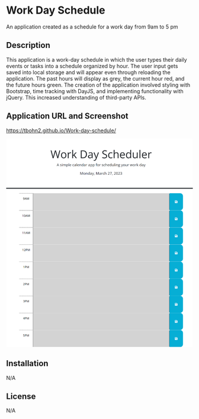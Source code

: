 # Work Day Schedule

An application created as a schedule for a work day from 9am to 5 pm

## Description

This application is a work-day schedule in which the user types their daily events or tasks into a schedule organized by hour. The user input gets saved into local storage and will appear even through reloading the application. The past hours will display as grey, the current hour red, and the future hours green. The creation of the application involved styling with Bootstrap, time tracking with DayJS, and implementing functionality with jQuery. This increased understanding of third-party APIs.

## Application URL and Screenshot

https://tbohn2.github.io/Work-day-schedule/

![Workday_schedule_screenshot](assets\tbohn2.github.io_Work-day-schedule_.png)

## Installation

N/A

## License

N/A

